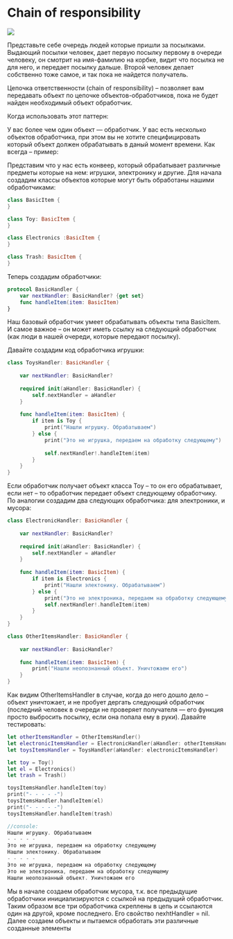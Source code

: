 # Chain of responsibility
<img src="https://github.com/dinozavr2005/ios-library/blob/main/%D0%A8%D0%B0%D0%B1%D0%BB%D0%BE%D0%BD%D1%8B%20%D0%BF%D1%80%D0%BE%D0%B3%D1%80%D0%B0%D0%BC%D0%BC%D0%B8%D1%80%D0%BE%D0%B2%D0%B0%D0%BD%D0%B8%D1%8F%20Swift/Chain%20of%20responsibility/Chain_of_responsibility_proSwift_ru.gif"/>

Представьте себе очередь людей которые пришли за посылками. Выдающий посылки человек, дает первую посылку первому в очереди человеку, он смотрит на имя-фамилию на корбке, видит что посылка не для него, и передает посылку дальше. Второй человек делает собственно тоже самое, и так пока не найдется получатель.

Цепочка ответственности (chain of responsibility) – позволяет вам передавать объект по цепочке объектов-обработчиков, пока не будет найден необходимый объект обработчик.

Когда использовать этот паттерн:

У вас более чем один объект — обработчик.
У вас есть несколько объектов обработчика, при этом вы не хотите специфицировать который объект должен обрабатывать в даный момент времени.
Как всегда – пример:

Представим что у нас есть конвеер, который обрабатывает различные предметы которые на нем: игрушки, электронику и другие.
Для начала создадим классы объектов которые могут быть обработаны нашими обработчиками:

```swift
class BasicItem {
}

class Toy: BasicItem {
}

class Electronics :BasicItem {
}

class Trash: BasicItem {
}
```
Теперь создадим обработчики:

```swift
protocol BasicHandler {
    var nextHandler: BasicHandler? {get set}
    func handleItem(item: BasicItem)
}
```
Наш базовый обработчик умеет обрабатывать объекты типа BasicItem. И самое важное – он может иметь ссылку на следующий обработчик (как люди в нашей очереди, которые передают посылку).

Давайте создадим код обработчика игрушки:
```swift
class ToysHandler: BasicHandler {
    
    var nextHandler: BasicHandler?
    
    required init(aHandler: BasicHandler) {
        self.nextHandler = aHandler
    }
    
    func handleItem(item: BasicItem) {
        if item is Toy {
            print("Нашли игрушку. Обрабатываем")
        } else {
            print("Это не игрушка, передаем на обработку следующему")
            
            self.nextHandler!.handleItem(item)
        }
    }
}
```
Если обработчик получает объект класса Toy – то он его обрабатывает, если нет – то обработчик передает объект следующему обработчику. По аналогии создадим два следующих обработчика: для электроники, и мусора:
```swift
class ElectronicHandler: BasicHandler {
    
    var nextHandler: BasicHandler?
    
    required init(aHandler: BasicHandler) {
        self.nextHandler = aHandler
    }
    
    func handleItem(item: BasicItem) {
        if item is Electronics {
            print("Нашли электонику. Обрабатываем")
        } else {
            print("Это не электроника, передаем на обработку следующему")
            self.nextHandler!.handleItem(item)
        }
    }
}

class OtherItemsHandler: BasicHandler {
    
    var nextHandler: BasicHandler?
    
    func handleItem(item: BasicItem) {
        print("Нашли неопознанный объект. Уничтожаем его")
    }
}
```
Как видим OtherItemsHandler в случае, когда до него дошло дело – объект уничтожает, и не пробует дергать следующий обработчик (последний человек в очереди не проверяет получателя — его функция просто выбросить посылку, если она попала ему в руки).
Давайте тестировать:
```swift
let otherItemsHandler = OtherItemsHandler()
let electronicItemsHandler = ElectronicHandler(aHandler: otherItemsHandler)
let toysItemsHandler = ToysHandler(aHandler: electronicItemsHandler)

let toy = Toy()
let el = Electronics()
let trash = Trash()

toysItemsHandler.handleItem(toy)
print("- - - - -")
toysItemsHandler.handleItem(el)
print("- - - - -")
toysItemsHandler.handleItem(trash)

//console:
Нашли игрушку. Обрабатываем
- - - - -
Это не игрушка, передаем на обработку следующему
Нашли электонику. Обрабатываем
- - - - -
Это не игрушка, передаем на обработку следующему
Это не электроника, передаем на обработку следующему
Нашли неопознанный объект. Уничтожаем его
```
Мы в начале создаем обработчик мусора, т.к. все предыдущие обработчики инициализируются с ссылкой на предыдущий обработчик. Таким образом все три обработчика скреплены в цепь и ссылаются один на другой, кроме последнего. Его свойство nexhtHandler = nil. Далее создаем объекты и  пытаемся обработать эти различные созданные элементы
